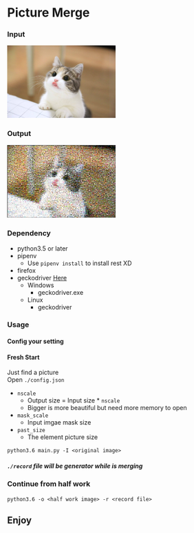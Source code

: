 # Picture Merge

### Input
<img src="./pic/input.jpg" width='50%'>

### Output
<img src="./pic/output.jpg" width='50%'>


### Dependency
- python3.5 or later
- pipenv
    - Use `pipenv install` to install rest XD
- firefox
- geckodriver <a href='https://github.com/mozilla/geckodriver/releases'>Here</a>
    - Windows
        - geckodriver.exe
    - Linux
        - geckodriver 

### Usage

#### Config your setting


#### Fresh Start
Just find a picture\
Open `./config.json`

- `nscale`
    - Output size = Input size * `nscale`
    - Bigger is more beautiful but need more memory to open
- `mask_scale`
    - Input imgae mask size
- `past_size`
    - The element picture size

```
python3.6 main.py -I <original image>
```
##### `./record` file will be generator while is merging

### Continue from half work
```
python3.6 -o <half work image> -r <record file>
```
## Enjoy

